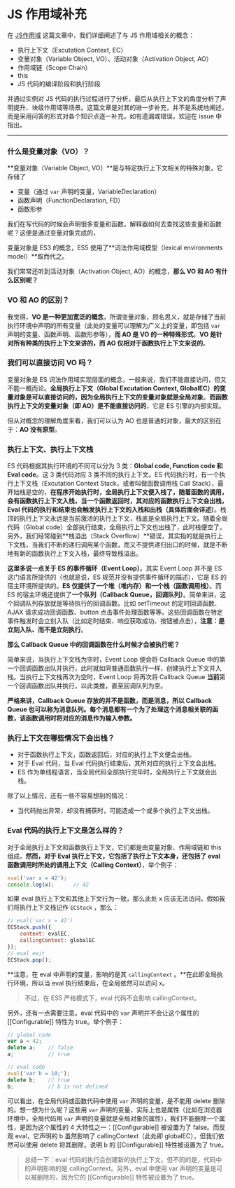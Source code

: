 # JS 作用域补充

在 [JS作用域](https://github.com/nightn/front-end-plan/blob/master/js/js-scope.md) 这篇文章中，我们详细阐述了与 JS 作用域相关的概念：

-  执行上下文（Excutation Context, EC）
- 变量对象（Variable Object, VO）、活动对象（Activation Object, AO）
- 作用域链（Scope Chain）
- this
- JS 代码的编译阶段和执行阶段

并通过实例对 JS 代码的执行过程进行了分析，最后从执行上下文的角度分析了声明提升、块级作用域等场景。这篇文章是对其的进一步补充，并不是系统地阐述，而是采用问答的形式对各个知识点逐一补充。如有遗漏或错误，欢迎在 issue 中指出。

---

### 什么是变量对象（VO）？

**变量对象（Variable Object, VO）**是与特定执行上下文相关的特殊对象，它存储了

- 变量（通过 `var` 声明的变量，VariableDeclaration）
- 函数声明（FunctionDeclaration, FD）
- 函数形参

我们在写代码的时候会声明很多变量和函数，解释器如何去查找这些变量和函数呢？这便是通过变量对象完成的，

变量对象是 ES3 的概念，ES5 使用了**词法作用域模型（lexical environments model）**取而代之。

我们常常还听到活动对象（Activation Object, AO）的概念，**那么 VO 和 AO 有什么区别呢？**



### VO 和 AO 的区别？

我觉得，**VO 是一种更加宽泛的概念**，所谓变量对象，顾名思义，就是存储了当前执行环境中声明的所有变量（此处的变量可以理解为广义上的变量，即包括 `var` 声明的变量、函数声明、函数形参等），**而 AO 是 VO 的一种特殊形式**。**VO 是针对所有种类的执行上下文来讲的，而 AO 仅相对于函数执行上下文来说的**。



### 我们可以直接访问 VO 吗？

变量对象是 ES 词法作用域实现层面的概念，一般来说，我们不能直接访问，但又不能一概而论。**全局执行上下文（Global Excutation Context, GlobalEC）的变量对象是可以直接访问的，因为全局执行上下文的变量对象就是全局对象**。**而函数执行上下文的变量对象（即 AO）是不能直接访问的**，它是 ES 引擎的内部实现。

但从对概念的理解角度来看，我们可以认为 AO 也是普通的对象，最大的区别在于：**AO 没有原型**。



### 执行上下文、执行上下文栈

ES 代码根据其执行环境的不同可以分为 3 类：**Global code, Function code 和 Eval code**。这 3 类代码对应 3 类不同的执行上下文。ES 代码执行时，有一个执行上下文栈（Excutation Context Stack，或者叫做函数调用栈 Call Stack），最开始栈是空的，**在程序开始执行时，全局执行上下文便入栈了，随着函数的调用，会有函数执行上下文入栈，当一个函数返回时，其对应的函数执行上下文会出栈，Eval 代码的执行和结束也会触发执行上下文的入栈和出栈（具体后面会详述）**。栈顶的执行上下文永远是当前激活的执行上下文，栈底是全局执行上下文。随着全局代码（Global code）全部执行结束，全局执行上下文也出栈了，此时栈便空了。另外，我们经常碰到**栈溢出（Stack Overflow）**错误，其实指的就是执行上下文栈，当我们不断的递归调用某个函数，而又不提供递归出口的时候，就是不断地有新的函数执行上下文入栈，最终导致栈溢出。

**这里多说一点关于 ES 的事件循环（Event Loop）**。其实 Event Loop 并不是 ES 这门语言所提供的（也就是说，ES 规范并没有提供事件循环的描述），它是 ES 的宿主环境所提供的。**ES 仅提供了一个堆（堆内存）和一个栈（函数调用栈）**。而 ES 的宿主环境还提供了**一个队列（Callback Queue，回调队列）**。简单来讲，这个回调队列存放就是等待执行的回调函数。比如 setTimeout 的定时回调函数、AJAX 请求成功回调函数、button 点击事件处理函数等等。这些回调函数在特定事件触发时会立刻入队（比如定时结束、响应获取成功、按钮被点击），**注意：是立刻入队、而不是立刻执行**。

**那么 Callback Queue 中的回调函数在什么时候才会被执行呢？**

简单来说，当执行上下文栈为空时，Event Loop 便会将 Callback Queue 中的第一个回调函数出队并执行，此时就如同普通函数执行一样，创建执行上下文并入栈。当执行上下文栈再次为空时，Event Loop 将再次将 Callback Queue **当前**第一个回调函数出队并执行，以此类推，直至回调队列为空。

**严格来讲，Callback Queue 存放的并不是函数，而是消息，所以 Callback Queue 也可以称为消息队列。每个消息都有一个为了处理这个消息相关联的函数，该函数调用时将对应的消息作为输入参数。**



### 执行上下文在哪些情况下会出栈？

- 对于函数执行上下文，函数返回后，对应的执行上下文便会出栈。
- 对于 Eval 代码，当 Eval 代码执行结束后，其所对应的执行上下文会出栈。
- ES 作为单线程语言，当全局代码全部执行完毕时，全局执行上下文就会出栈。

除了以上情况，还有一些不容易想到的情况：

- 当代码抛出异常，却没有捕获时，可能造成一个或多个执行上下文出栈。



### Eval 代码的执行上下文是怎么样的？

对于全局执行上下文和函数执行上下文，它们都是由变量对象、作用域链和 this 组成。**然而，对于 Eval 执行上下文，它包括了执行上下文本身，还包括了 eval 函数调用时所处的调用上下文（Calling Context）**，举个例子：

```javascript
eval('var x = 42');
console.log(x);      // 42
```

如果 eval 执行上下文和其他上下文行为一致，那么此处 x 应该无法访问。假如我们将执行上下文栈记作 `ECStack` ，那么：

```javascript
// eval('var x = 42')
ECStack.push({
    context: evalEC,
    callingContext: globalEC
});
// eval exit
ECStack.pop();
```

**注意，在 eval 中声明的变量，影响的是其 `callingContext` 。**在此即全局执行环境，所以当 eval 执行结束后，在全局依然可以访问 x。

> 不过，在 ES5 严格模式下，eval 代码不会影响 callingContext。

另外，还有一点需要注意。eval 代码中的 `var` 声明并不会让这个属性的 [[Configurable]] 特性为 true。举个例子：

```javascript
// global code
var a = 42;
delete a;    // false
a;           // true

// eval code
eval('var b = 10;');
delete b;    // true
b;           // b is not defined
```

可以看出，在全局代码或函数代码中使用 `var` 声明的变量，是不能用 delete 删除的。想一想为什么呢？这些用 `var` 声明的变量，实际上也是属性（比如在浏览器环境中，全局代码用 `var` 声明的变量就是全局对象的属性），我们不能删除一个属性，是因为这个属性的 4 大特性之一：[[Configurable]] 被设置为了 false。而反观 eval，它声明的 b 虽然影响了 callingContext（此处即 globalEC），但我们依然可以使用 delete 将其删除，说明 b 的 [[Configurable]] 特性被设置为了 true。

> 总结一下：eval 代码的执行会创建新的执行上下文，但不同的是，代码中的声明影响的是 callingContext。另外，eval 中使用 var 声明的变量是可以被删除的，因为它的 [[Configurable]] 特性被设置为了 true。



